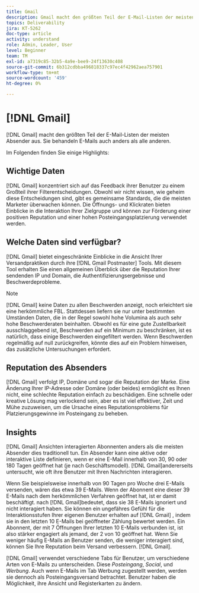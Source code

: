```yaml
---
title: Gmail
description: Gmail macht den größten Teil der E-Mail-Listen der meisten Absender aus. Sie behandeln E-Mails auch anders als alle anderen.
topics: Deliverability
jira: KT-5262
doc-type: article
activity: understand
role: Admin, Leader, User
level: Beginner
team: TM
exl-id: a7319c85-32b5-4a9e-bee9-24f13630c408
source-git-commit: 6b312cdbba496818337c97ec4f42962aea757901
workflow-type: tm+mt
source-wordcount: '459'
ht-degree: 0%

---
```


# [!DNL Gmail]

[!DNL Gmail] macht den größten Teil der E-Mail-Listen der meisten Absender aus. Sie behandeln E-Mails auch anders als alle anderen.

Im Folgenden finden Sie einige Highlights:

## Wichtige Daten

[!DNL Gmail] konzentriert sich auf das Feedback ihrer Benutzer zu einem Großteil ihrer Filterentscheidungen. Obwohl wir nicht wissen, wie geheim diese Entscheidungen sind, gibt es gemeinsame Standards, die die meisten Marketer überwachen können. Die Öffnungs- und Klickraten bieten Einblicke in die Interaktion Ihrer Zielgruppe und können zur Förderung einer positiven Reputation und einer hohen Posteingangsplatzierung verwendet werden.

## Welche Daten sind verfügbar?

[!DNL Gmail] bietet eingeschränkte Einblicke in die Ansicht Ihrer Versandpraktiken durch ihre [!DNL Gmail Postmaster] Tools. Mit diesem Tool erhalten Sie einen allgemeinen Überblick über die Reputation Ihrer sendenden IP und Domain, die Authentifizierungsergebnisse und Beschwerdeprobleme.

>[!NOTE]
>
>[!DNL Gmail] keine Daten zu allen Beschwerden anzeigt, noch erleichtert sie eine herkömmliche FBL. Stattdessen liefern sie nur unter bestimmten Umständen Daten, die in der Regel sowohl hohe Volumina als auch sehr hohe Beschwerderaten beinhalten. Obwohl es für eine gute Zustellbarkeit ausschlaggebend ist, Beschwerden auf ein Minimum zu beschränken, ist es natürlich, dass einige Beschwerden eingefiltert werden. Wenn Beschwerden regelmäßig auf null zurückgreifen, könnte dies auf ein Problem hinweisen, das zusätzliche Untersuchungen erfordert.

## Reputation des Absenders

[!DNL Gmail] verfolgt IP, Domäne und sogar die Reputation der Marke. Eine Änderung Ihrer IP-Adresse oder Domäne (oder beides) ermöglicht es Ihnen nicht, eine schlechte Reputation einfach zu beschädigen. Eine schnelle oder kreative Lösung mag verlockend sein, aber es ist viel effektiver, Zeit und Mühe zuzuweisen, um die Ursache eines Reputationsproblems für Platzierungsgewinne im Posteingang zu beheben.

## Insights

[!DNL Gmail] Ansichten interagierten Abonnenten anders als die meisten Absender dies traditionell tun. Ein Absender kann eine aktive oder interaktive Liste definieren, wenn er eine E-Mail innerhalb von 30, 90 oder 180 Tagen geöffnet hat (je nach Geschäftsmodell). [!DNL Gmail]andererseits untersucht, wie oft ihre Benutzer mit Ihren Nachrichten interagieren.

Wenn Sie beispielsweise innerhalb von 90 Tagen pro Woche drei E-Mails versenden, wären das etwa 39 E-Mails. Wenn der Abonnent eine dieser 39 E-Mails nach dem herkömmlichen Verfahren geöffnet hat, ist er damit beschäftigt. nach [!DNL Gmail]bedeutet, dass sie 38 E-Mails ignoriert und nicht interagiert haben. Sie können ein ungefähres Gefühl für die Interaktionsstufen Ihrer eigenen Benutzer erhalten auf [!DNL Gmail] , indem sie in den letzten 10 E-Mails bei geöffneter Zählung bewertet werden. Ein Abonnent, der mit 7 Öffnungen Ihrer letzten 10 E-Mails verbunden ist, ist also stärker engagiert als jemand, der 2 von 10 geöffnet hat. Wenn Sie weniger häufig E-Mails an Benutzer senden, die weniger interagiert sind, können Sie Ihre Reputation beim Versand verbessern. [!DNL Gmail].

[!DNL Gmail] verwendet verschiedene Tabs für Benutzer, um verschiedene Arten von E-Mails zu unterscheiden. Diese *Posteingang*, *Social*, und *Werbung*. Auch wenn E-Mails im Tab Werbung zugestellt werden, werden sie dennoch als Posteingangsversand betrachtet. Benutzer haben die Möglichkeit, ihre Ansicht und Registerkarten zu ändern.
